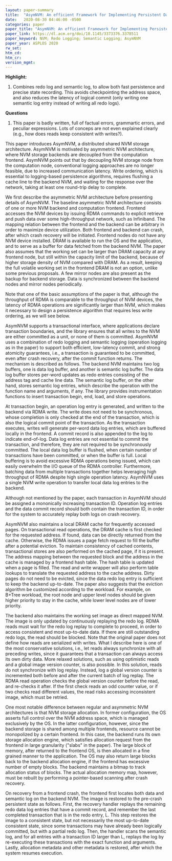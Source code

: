 ```yaml
---
layout: paper-summary
title:  "AsymNVM: An efficient Framework for Implementing Persistent Data Structures on Asymmetric NVM Architecture"
date:   2020-08-30 04:46:00 -0500
categories: paper
paper_title: "AsymNVM: An efficient Framework for Implementing Persistent Data Structures on Asymmetric NVM Architecture"
paper_link: https://dl.acm.org/doi/10.1145/3373376.3378511
paper_keyword: NVM; Redo Logging; Semantic Logging; AsymNVM
paper_year: ASPLOS 2020
rw_set:
htm_cd:
htm_cr:
version_mgmt:
---
```


**Highlight:**

1. Combines redo log and semantic log, to allow both fast persistence and precise state recording. This avoids checkpointing 
   the address space, and also reduces the latency of logical commit (only writing one semantic log entry instead of 
   writing all redo logs).

**Questions**

1. This paper is badly written, full of factual errors, grammartic errors, and peculiar expressions.
   Lots of conceps are not even explained clearly (e.g., how does reads keep consistent with writes?).

This paper introduces AsymNVM, a distributed shared NVM storage architecture. AsymNVM is motivated by asymmetric NVM architecture,
where NVM storage backends are decoupled from the computation frontend. AsymNVM points out that by decoupling NVM storage node
from the computation node, conventional logging approaches are no longer feasible, due to increased communication
latency. Write ordering, which is essential to logging-based persistence algorithms, requires flushing a cache line to 
the backend NVM, and waiting for the response over the network, taking at least one round-trip delay to complete.

We first describe the asymmetric NVM architecture before presenting details of AsymNVM. The baseline asymmetric NVM
architecture consists of one or more NVM backend and computation frontend. Frontend accesses the NVM devices by 
issuing RDMA commands to explicit retrieve and push data over some high-throughput network, such as Infiniband.
The mapping relation between the frontend and the backend can be arbitrary in order to maximize device utilization.
Both frontend and backend can crash, after which crash recovery will be initiated.
Frontend nodes do not have any NVM device installed. DRAM is available to run the OS and the application, and to
serve as a buffer for data fetched from the backend NVM.
The paper also assumes that the working set can be larger than DRAM capacity at any frontend node, but still within the
capacity limit of the backend, because of higher storage density of NVM compared with DRAM.
As a result, keeping the full volatile working set in the frontend DRAM is not an option, unlike some previous proposals. 
A few mirror nodes are also present as the backup for backend storage. Data is synchronized between the backend nodes
and mirror nodes periodically.

Note that one of the basic assumptions of the paper is that, although the throughput of RDMA is comparable to the 
throughput of NVM devices, the latency of RDMA operations are significantly larger than NVM, which makes it necessary
to design a persistence algorithm that requires less write ordering, as we will see below.

AsymNVM supports a transactional interface, where applications declare transaction boundaries, and the library ensures
that all writes to the NVM are either committed as a unit, or none of them is committed. 
AsymNVM uses a combination of redo logging and semantic logging (operation logging as in the paper) to support both
efficient, low-latency commit, and strong atomicity guarantees, i.e., a transaction is guaranteed to be committed, even 
after crash recovery, after the commit function returns.
The mechanism is described as follows. The backend NVM maintains two log buffers, one is data log buffer, and another 
is semantic log buffer. The data log buffer stores per-word updates as redo entries consisting of the address tag and
cache line data. The semantic log buffer, on the other hand, stores semantic log entries, which describe the operation
with the function name and arguments, if any. 
The library provides instrumentation functions to insert transaction begin, end, load, and store operations.

At transaction begin, an operation log entry is generated, and written to the backend via RDMA write. The write does
not need to be synchronous, whose completion is only checked at the end of the transaction, which is also the logical
commit point of the transaction. As the transaction executes, writes will generate per-word data log entries, which
are buffered locally in the frontend. A commit record is also appended to the log to indicate end-of-log. 
Data log entries are not essential to commit the transaction, and therefore, they
are not required to be synchronously committed. The local data log buffer is flushed, when certain number of 
transactions have been committed, or when the buffer is full. 
Local buffering is to avoid excessive RDMA operations being issued, which can easily overwhelm the I/O queue of the RDMA
controller. Furthermore, batching data from multiple transactions together helps leveraging high throughput of RDMA
despite high single operation latency.
AsymNVM uses a single NVM write operation to transfer local data log entries to the backend. 

Although not mentioned by the paper, each transaction in AsymNVM should be assigned a mononically increasing transaction
ID. Operation log entries and the data commit record should both contain the transaction ID, in order for the system to
accurately replay both logs on crash recovery.

AsymNVM also maintains a local DRAM cache for frequently accessed pages. On transactional read operations, the DRAM cache
is first checked for the requested address. If found, data can be directly returned from the cache. Otherwise, the 
RDMA issues a page fetch request to fill the buffer after a potential eviction. To maintain consistency of cached contents,
transactional stores are also performed on the cached page, if it is present.
The address mapping between the requested block and the address in the cache is managed by a frontend hash table. The
hash table is updated when a page is filled. The read and write wrapper will also perform table lookups to translate
the requested address to the cache address.
Dirty pages do not need to be evicted, since the data redo log entry is sufficient to keep the backend up-to-date.
The paper also suggests that the eviction algorithm be customized according to the workload. For example, on B+Tree
workload, the root node and upper level nodes should be given higher priority to stay in the cache, while lower level 
nodes are of lower priority.

The backend also maintains the working set image as direct mapped NVM. The image is only updated by continuously replaying 
the redo log. RDMA reads must wait for the redo log replay to complete to proceed, in order to access consistent
and most up-to-date data. If there are still outstanding redo logs, the read should be blocked.
Note that the original paper does not define how reads are serialized with writes. What I describe here is one of the 
most conservative solutions, i.e., let reads always synchronize with all preceding writes, since it guarantees that
a transaction can always access its own dirty data. More relaxed solutions, such as using optimistic reads and a global
image version counter, is also possible. In this solution, reads do not synchronize with log replay. Instead, log
a global version counter is incremented both before and after the current batch of log replay.
The RDMA read operation checks the global version counter before the read, and re-checks it after. If the first check
reads an odd counter value, or if two checks read different values, the read risks accessing inconsistent image, which 
must be retried.

One most notable difference between regular and asymmetric NVM architectures is that NVM storage allocation. 
In former configuration, the OS asserts full control over the NVM address space, which is managed exclusively by
the OS. In the latter configuration, however, since the backend storage is shared among multiple frontends, resource
cannot be monopolized by a certain frontend. 
In this case, the backend runs its own storage allocation engine, which satisfies allocation request from the frontend
in large granularity ("slabs" in the paper). The large block of memory, after returned to the frontend OS, is then allocated
in a fine grained manner to the application. The OS may also return large blocks back to the backend allocation engine,
if the frontend has excessive number of empty blocks. 
The backend maintains a bitmap to track allocation status of blocks. The actual allocation memory map, however, must
be rebuilt by performing a pointer-based scanning after crash recovery.

On recovery from a frontend crash, the frontend first locates both data and semantic log on the backend NVM.
The image is restored to the pre-crash persistent state as follows. First, the recovery handler replays the 
remaining redo data log entries that have a commit record, and remember the last completed transaction that is in the 
redo entry, L. This step restores the image to a consistent state, but not necessarily the most up-to-date consistent
state, since some transactions may have already been logically committed, but with a partial redo log. 
Then, the handler scans the semantic log, and for all entries with a transaction ID larger than L, replays the log
by re-executing these transactions with the exact function and arguments. 
Lastly, allocation metadata and other metadata is restored, after which the system resumes execution.
